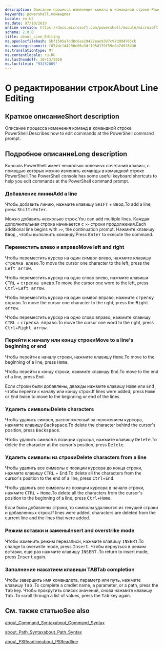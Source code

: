 ```yaml
---
description: Описание процесса изменения команд в командной строке PowerShell.
keywords: powershell,командлет
Locale: en-US
ms.date: 07/10/2019
online version: https://docs.microsoft.com/powershell/module/microsoft.powershell.core/about/about_line_editing?view=powershell-5.1&WT.mc_id=ps-gethelp
schema: 2.0.0
title: about_Line_Editing
ms.openlocfilehash: 5bf1505a7dd8c6ea29422eae9307c97ddd4765cb
ms.sourcegitcommit: f874dc1d4236e06a3df195d179f59e0a7d9f8436
ms.translationtype: MT
ms.contentlocale: ru-RU
ms.lasthandoff: 10/13/2020
ms.locfileid: "93232009"
---
```

# <a name="about-line-editing"></a><span data-ttu-id="7df7e-104">О редактировании строк</span><span class="sxs-lookup"><span data-stu-id="7df7e-104">About Line Editing</span></span>

## <a name="short-description"></a><span data-ttu-id="7df7e-105">Краткое описание</span><span class="sxs-lookup"><span data-stu-id="7df7e-105">Short description</span></span>

<span data-ttu-id="7df7e-106">Описание процесса изменения команд в командной строке PowerShell.</span><span class="sxs-lookup"><span data-stu-id="7df7e-106">Describes how to edit commands at the PowerShell command prompt.</span></span>

## <a name="long-description"></a><span data-ttu-id="7df7e-107">Подробное описание</span><span class="sxs-lookup"><span data-stu-id="7df7e-107">Long description</span></span>

<span data-ttu-id="7df7e-108">Консоль PowerShell имеет несколько полезных сочетаний клавиш, с помощью которых можно изменять команды в командной строке PowerShell.</span><span class="sxs-lookup"><span data-stu-id="7df7e-108">The PowerShell console has some useful keyboard shortcuts to help you edit commands at the PowerShell command prompt.</span></span>

### <a name="add-a-line"></a><span data-ttu-id="7df7e-109">Добавление линии</span><span class="sxs-lookup"><span data-stu-id="7df7e-109">Add a line</span></span>

<span data-ttu-id="7df7e-110">Чтобы добавить линию, нажмите клавишу <kbd>SHIFT</kbd> + <kbd>Ввод</kbd>.</span><span class="sxs-lookup"><span data-stu-id="7df7e-110">To add a line, press <kbd>Shift</kbd>+<kbd>Enter</kbd>.</span></span>

<span data-ttu-id="7df7e-111">Можно добавить несколько строк.</span><span class="sxs-lookup"><span data-stu-id="7df7e-111">You can add multiple lines.</span></span> <span data-ttu-id="7df7e-112">Каждая дополнительная строка начинается с `>>` строки продолжения.</span><span class="sxs-lookup"><span data-stu-id="7df7e-112">Each additional line begins with `>>`, the continuation prompt.</span></span> <span data-ttu-id="7df7e-113">Нажмите клавишу <kbd>Ввод</kbd> , чтобы выполнить команду.</span><span class="sxs-lookup"><span data-stu-id="7df7e-113">Press <kbd>Enter</kbd> to execute the command.</span></span>

### <a name="move-left-and-right"></a><span data-ttu-id="7df7e-114">Переместить влево и вправо</span><span class="sxs-lookup"><span data-stu-id="7df7e-114">Move left and right</span></span>

<span data-ttu-id="7df7e-115">Чтобы переместить курсор на один символ влево, нажмите клавишу <kbd>стрелка влево</kbd>.</span><span class="sxs-lookup"><span data-stu-id="7df7e-115">To move the cursor one character to the left, press the <kbd>Left arrow</kbd>.</span></span>

<span data-ttu-id="7df7e-116">Чтобы переместить курсор на одно слово влево, нажмите клавиши <kbd>CTRL</kbd> + <kbd>стрелка влево</kbd>.</span><span class="sxs-lookup"><span data-stu-id="7df7e-116">To move the cursor one word to the left, press <kbd>Ctrl</kbd>+<kbd>Left arrow</kbd>.</span></span>

<span data-ttu-id="7df7e-117">Чтобы переместить курсор на один символ вправо, нажмите <kbd>стрелку вправо</kbd>.</span><span class="sxs-lookup"><span data-stu-id="7df7e-117">To move the cursor one character to the right, press the <kbd>Right arrow</kbd>.</span></span>

<span data-ttu-id="7df7e-118">Чтобы переместить курсор на одно слово вправо, нажмите клавишу <kbd>CTRL</kbd> + <kbd>стрелка вправо</kbd>.</span><span class="sxs-lookup"><span data-stu-id="7df7e-118">To move the cursor one word to the right, press <kbd>Ctrl</kbd>+<kbd>Right arrow</kbd>.</span></span>

### <a name="move-to-a-lines-beginning-or-end"></a><span data-ttu-id="7df7e-119">Перейти к началу или концу строки</span><span class="sxs-lookup"><span data-stu-id="7df7e-119">Move to a line's beginning or end</span></span>

<span data-ttu-id="7df7e-120">Чтобы перейти к началу строки, нажмите клавишу <kbd>Home</kbd>.</span><span class="sxs-lookup"><span data-stu-id="7df7e-120">To move to the beginning of a line, press <kbd>Home</kbd>.</span></span>

<span data-ttu-id="7df7e-121">Чтобы перейти к концу строки, нажмите клавишу <kbd>End</kbd>.</span><span class="sxs-lookup"><span data-stu-id="7df7e-121">To move to the end of a line, press <kbd>End</kbd>.</span></span>

<span data-ttu-id="7df7e-122">Если строки были добавлены, дважды нажмите клавишу <kbd>Home</kbd> или <kbd>End</kbd> , чтобы перейти к началу или концу строк.</span><span class="sxs-lookup"><span data-stu-id="7df7e-122">If lines were added, press <kbd>Home</kbd> or <kbd>End</kbd> twice to move to the beginning or end of the lines.</span></span>

### <a name="delete-characters"></a><span data-ttu-id="7df7e-123">Удалить символы</span><span class="sxs-lookup"><span data-stu-id="7df7e-123">Delete characters</span></span>

<span data-ttu-id="7df7e-124">Чтобы удалить символ, расположенный за положением курсора, нажмите клавишу <kbd>Backspace</kbd>.</span><span class="sxs-lookup"><span data-stu-id="7df7e-124">To delete the character behind the cursor's position, press <kbd>Backspace</kbd>.</span></span>

<span data-ttu-id="7df7e-125">Чтобы удалить символ в позиции курсора, нажмите клавишу <kbd>Delete</kbd>.</span><span class="sxs-lookup"><span data-stu-id="7df7e-125">To delete the character at the cursor's position, press <kbd>Delete</kbd>.</span></span>

### <a name="delete-characters-from-a-line"></a><span data-ttu-id="7df7e-126">Удалить символы из строки</span><span class="sxs-lookup"><span data-stu-id="7df7e-126">Delete characters from a line</span></span>

<span data-ttu-id="7df7e-127">Чтобы удалить все символы с позиции курсора до конца строки, нажмите клавишу <kbd>CTRL</kbd> + <kbd>End</kbd>.</span><span class="sxs-lookup"><span data-stu-id="7df7e-127">To delete all the characters from the cursor's position to the end of a line, press <kbd>Ctrl</kbd>+<kbd>End</kbd>.</span></span>

<span data-ttu-id="7df7e-128">Чтобы удалить все символы из позиции курсора в начало строки, нажмите <kbd>CTRL</kbd> + <kbd>Home</kbd>.</span><span class="sxs-lookup"><span data-stu-id="7df7e-128">To delete all the characters from the cursor's position to the beginning of a line, press <kbd>Ctrl</kbd>+<kbd>Home</kbd>.</span></span>

<span data-ttu-id="7df7e-129">Если были добавлены строки, то символы удаляются из текущей строки и добавленных строк.</span><span class="sxs-lookup"><span data-stu-id="7df7e-129">If lines were added, characters are deleted from the current line and the lines that were added.</span></span>

### <a name="insert-and-overstrike-mode"></a><span data-ttu-id="7df7e-130">Режим вставки и замены</span><span class="sxs-lookup"><span data-stu-id="7df7e-130">Insert and overstrike mode</span></span>

<span data-ttu-id="7df7e-131">Чтобы изменить режим перезаписи, нажмите клавишу <kbd>INSERT</kbd>.</span><span class="sxs-lookup"><span data-stu-id="7df7e-131">To change to overwrite mode, press <kbd>Insert</kbd>.</span></span> <span data-ttu-id="7df7e-132">Чтобы вернуться в режим вставки, еще раз нажмите клавишу <kbd>INSERT</kbd> .</span><span class="sxs-lookup"><span data-stu-id="7df7e-132">To return to insert mode, press <kbd>Insert</kbd> again.</span></span>

### <a name="tab-completion"></a><span data-ttu-id="7df7e-133">Заполнение нажатием клавиши TAB</span><span class="sxs-lookup"><span data-stu-id="7df7e-133">Tab completion</span></span>

<span data-ttu-id="7df7e-134">Чтобы завершить имя командлета, параметр или путь, нажмите клавишу <kbd>Tab</kbd> .</span><span class="sxs-lookup"><span data-stu-id="7df7e-134">To complete a cmdlet name, a parameter, or a path, press the <kbd>Tab</kbd> key.</span></span> <span data-ttu-id="7df7e-135">Чтобы прокрутить список значений, снова нажмите клавишу <kbd>Tab</kbd> .</span><span class="sxs-lookup"><span data-stu-id="7df7e-135">To scroll through a list of values, press the <kbd>Tab</kbd> key again.</span></span>

## <a name="see-also"></a><span data-ttu-id="7df7e-136">См. также статью</span><span class="sxs-lookup"><span data-stu-id="7df7e-136">See also</span></span>

[<span data-ttu-id="7df7e-137">about_Command_Syntax</span><span class="sxs-lookup"><span data-stu-id="7df7e-137">about_Command_Syntax</span></span>](about_Command_Syntax.md)

[<span data-ttu-id="7df7e-138">about_Path_Syntax</span><span class="sxs-lookup"><span data-stu-id="7df7e-138">about_Path_Syntax</span></span>](about_Path_Syntax.md)

[<span data-ttu-id="7df7e-139">about_PSReadline</span><span class="sxs-lookup"><span data-stu-id="7df7e-139">about_PSReadline</span></span>](../../PSReadline/About/about_PSReadline.md)

